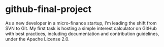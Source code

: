 # github-final-project
As a new developer in a micro-finance startup, I’m leading the shift from SVN to Git. My first task is hosting a simple interest calculator on GitHub with best practices, including documentation and contribution guidelines, under the Apache License 2.0.
